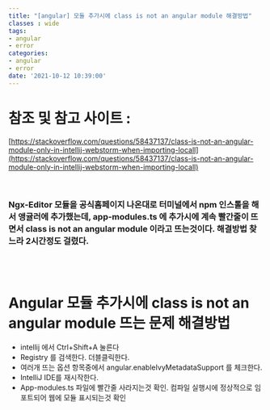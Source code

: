 ```yaml
---
title: "[angular] 모듈 추가시에 class is not an angular module 해결방법"
classes : wide
tags:
- angular
- error
categories:
- angular
- error
date: '2021-10-12 10:39:00'
---
```


# 참조 및 참고 사이트 :  
[https://stackoverflow.com/questions/58437137/class-is-not-an-angular-module-only-in-intellij-webstorm-when-importing-locall](https://stackoverflow.com/questions/58437137/class-is-not-an-angular-module-only-in-intellij-webstorm-when-importing-locall)

<br/>

### Ngx-Editor 모듈을 공식홈페이지 나온대로 터미널에서 npm 인스톨을 해서 앵귤러에 추가했는데, app-modules.ts 에 추가시에 계속 빨간줄이 뜨면서 class is not an angular module 이라고 뜨는것이다. 해결방법 찾느라 2시간정도 걸렸다.

<br/>
<br/>


# Angular 모듈 추가시에 class is not an angular module 뜨는 문제 해결방법
- intellij 에서 Ctrl+Shift+A 눌른다
- Registry 를 검색한다. 더블클릭한다.
- 여러개 뜨는 옵션 항목중에서 angular.enableIvyMetadataSupport 를 체크한다.
- IntelliJ IDE를 재시작한다.
- App-modules.ts 파일에 빨간줄 사라지는것 확인. 컴파일 실행시에 정상적으로 임포트되어 웹에 모듈 표시되는것 확인